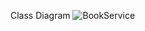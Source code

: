 Class Diagram
![BookService](https://github.com/user-attachments/assets/6c3baeea-7055-4564-8256-206044340631)
